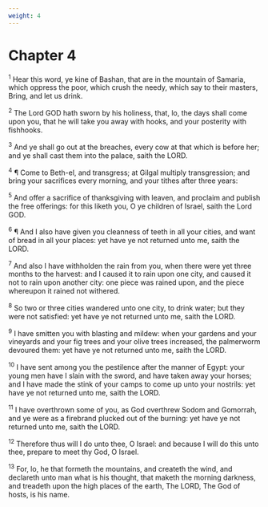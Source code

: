 ```yaml
---
weight: 4
---
```


# Chapter 4

<sup>1</sup> Hear this word, ye kine of Bashan, that are in the mountain of Samaria, which oppress the poor, which crush the needy, which say to their masters, Bring, and let us drink. 

<sup>2</sup> The Lord GOD hath sworn by his holiness, that, lo, the days shall come upon you, that he will take you away with hooks, and your posterity with fishhooks. 

<sup>3</sup> And ye shall go out at the breaches, every cow at that which is before her; and ye shall cast them into the palace, saith the LORD. 

<sup>4</sup> ¶ Come to Beth-el, and transgress; at Gilgal multiply transgression; and bring your sacrifices every morning, and your tithes after three years: 

<sup>5</sup> And offer a sacrifice of thanksgiving with leaven, and proclaim and publish the free offerings: for this liketh you, O ye children of Israel, saith the Lord GOD. 

<sup>6</sup> ¶ And I also have given you cleanness of teeth in all your cities, and want of bread in all your places: yet have ye not returned unto me, saith the LORD. 

<sup>7</sup> And also I have withholden the rain from you, when there were yet three months to the harvest: and I caused it to rain upon one city, and caused it not to rain upon another city: one piece was rained upon, and the piece whereupon it rained not withered. 

<sup>8</sup> So two or three cities wandered unto one city, to drink water; but they were not satisfied: yet have ye not returned unto me, saith the LORD. 

<sup>9</sup> I have smitten you with blasting and mildew: when your gardens and your vineyards and your fig trees and your olive trees increased, the palmerworm devoured them: yet have ye not returned unto me, saith the LORD. 

<sup>10</sup> I have sent among you the pestilence after the manner of Egypt: your young men have I slain with the sword, and have taken away your horses; and I have made the stink of your camps to come up unto your nostrils: yet have ye not returned unto me, saith the LORD. 

<sup>11</sup> I have overthrown some of you, as God overthrew Sodom and Gomorrah, and ye were as a firebrand plucked out of the burning: yet have ye not returned unto me, saith the LORD. 

<sup>12</sup> Therefore thus will I do unto thee, O Israel: and because I will do this unto thee, prepare to meet thy God, O Israel. 

<sup>13</sup> For, lo, he that formeth the mountains, and createth the wind, and declareth unto man what is his thought, that maketh the morning darkness, and treadeth upon the high places of the earth, The LORD, The God of hosts, is his name. 


